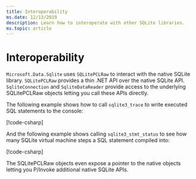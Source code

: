 ```yaml
---
title: Interoperability
ms.date: 12/13/2019
description: Learn how to interoperate with other SQLite libraries.
ms.topic: article
---
```

# Interoperability

`Microsoft.Data.Sqlite` uses `SQLitePCLRaw` to interact with the native SQLite library. `SQLitePCLRaw` provides a thin .NET API over the native SQLite API. `SqliteConnection` and `SqliteDataReader` provide access to the underlying SQLitePCLRaw objects letting you call these APIs directly.

The following example shows how to call `sqlite3_trace` to write executed SQL statements to the console:

[!code-csharp[](../../../../samples/snippets/standard/data/sqlite/InteropSample/Program.cs?name=snippet_Trace)]

And the following example shows calling `sqlite3_stmt_status` to see how many SQLite virtual machine steps a SQL statement compiled into:

[!code-csharp[](../../../../samples/snippets/standard/data/sqlite/InteropSample/Program.cs?name=snippet_StatementStatus)]

The SQLitePCLRaw objects even expose a pointer to the native objects letting you P/Invoke additional native SQLite APIs.
